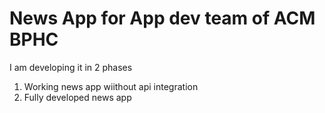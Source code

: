 # News App for App dev team of ACM BPHC

I am developing it in 2 phases
  1. Working news app wiithout api integration
  3. Fully developed news app
